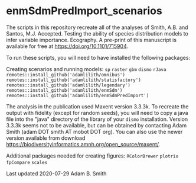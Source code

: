 # enmSdmPredImport_scenarios

The scripts in this repository recreate all of the analyses of Smith, A.B. and Santos, M.J. Accepted. Testing the ability of species distribution models to infer variable importance. Ecography. A pre-print of this manuscript is available for free at https://doi.org/10.1101/715904.

To run these scripts, you will need to have installed the following packages:

Creating scenarios and running models:
`sp`
`raster`
`gbm`
`dismo`
`rJava`
`remotes::install_github('adamlilith/omnibus')`
`remotes::install_github('adamlilith/statisfactory')`
`remotes::install_github('adamlilith/legendary')`
`remotes::install_github('adamlilith/enmSdm')`
`remotes::install_github('adamlilith/enmSdmPredImport')`

The analysis in the publication used Maxent version 3.3.3k. To recreate the output with fidelity (except for random seeds), you will need to copy a java file into the "java" directory of the library of your `dismo` installation.  Version 3.3.3k seems not to be available, but can be obtained by contacting Adam Smith (adam DOT smith AT mobot DOT org). You can also use the newer version available from download https://biodiversityinformatics.amnh.org/open_source/maxent/.

Additional packages needed for creating figures:
`RColorBrewer`
`plotrix`
`fpCompare`
`scales`

Last updated 2020-07-29
Adam B. Smith
